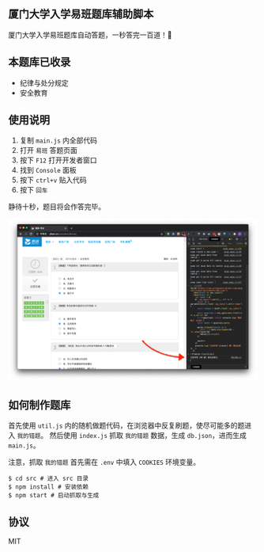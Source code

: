 ## 厦门大学入学易班题库辅助脚本

厦门大学入学易班题库自动答题，一秒答完一百道！💯

## 本题库已收录

- 纪律与处分规定
- 安全教育

## 使用说明

1. 复制 `main.js` 内全部代码
2. 打开 `易班` 答题页面
3. 按下 `F12` 打开开发者窗口
4. 找到 `Console` 面板
5. 按下 `ctrl+v` 贴入代码
6. 按下 `回车`

静待十秒，题目将会作答完毕。

![img](img.png)

## 如何制作题库

首先使用 `util.js` 内的随机做题代码，在浏览器中反复刷题，使尽可能多的题进入 `我的错题`。
然后使用 `index.js` 抓取 `我的错题` 数据，生成 `db.json`，进而生成 `main.js`。

注意，抓取 `我的错题` 首先需在 `.env` 中填入 `COOKIES` 环境变量。

```shell
$ cd src # 进入 src 目录
$ npm install # 安装依赖
$ npm start # 启动抓取与生成
```

## 协议

MIT
